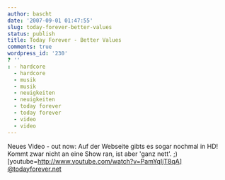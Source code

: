 ```yaml
---
author: bascht
date: '2007-09-01 01:47:55'
slug: today-forever-better-values
status: publish
title: Today Forever - Better Values
comments: true
wordpress_id: '230'
? ''
: - hardcore
  - hardcore
  - musik
  - musik
  - neuigkeiten
  - neuigkeiten
  - today forever
  - today forever
  - video
  - video
---
```


Neues Video - out now: Auf der Webseite gibts es sogar nochmal in
HD! Kommt zwar nicht an eine Show ran, ist aber 'ganz nett'. ;)
[youtube=http://www.youtube.com/watch?v=PamYqIjT8qA]
[@todayforever.net](http://www.todayforever.net)



